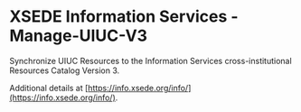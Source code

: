# XSEDE Information Services - Manage-UIUC-V3

Synchronize UIUC Resources to the Information Services cross-institutional Resources Catalog Version 3.

Additional details at [https://info.xsede.org/info/](https://info.xsede.org/info/).
